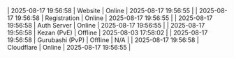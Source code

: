 | 2025-08-17 19:56:58 | Website | Online | 2025-08-17 19:56:55 |
| 2025-08-17 19:56:58 | Registration | Online | 2025-08-17 19:56:55 |
| 2025-08-17 19:56:58 | Auth Server | Online | 2025-08-17 19:56:55 |
| 2025-08-17 19:56:58 | Kezan (PvE) | Offline | 2025-08-03 17:58:02 |
| 2025-08-17 19:56:58 | Gurubashi (PvP) | Offline | N/A |
| 2025-08-17 19:56:58 | Cloudflare | Online | 2025-08-17 19:56:55 |
